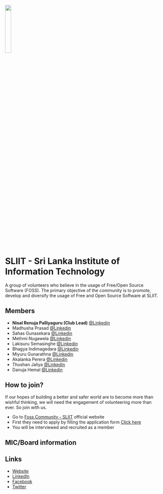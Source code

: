 <img src="https://github.com/sliit-foss/brand-assets/raw/master/Logo/Logo.jpg" width="20%" />

# SLIIT - Sri Lanka Institute of Information Technology

A group of volunteers who believe in the usage of Free/Open Source Software (FOSS). The primary objective of the community is to promote, develop and diversify the usage of Free and Open Source Software at SLIIT.

## Members

- **Nisal Renuja Palliyaguru (Club Lead)** [@Linkedin](https://www.linkedin.com/in/nisalrenuja/)
- Madhusha Prasad [@Linkedin](https://www.linkedin.com/in/madhusha-prasad-045a82187/)
- Sahas Gunasekara [@Linkedin](https://www.linkedin.com/in/5ahas/)
- Methmi Nugawela [@Linkedin](https://www.linkedin.com/in/methmi-nugawela/?originalSubdomain=lk)
- Lakisuru Semasinghe [@Linkedin](https://www.linkedin.com/in/lakizuru/)
- Bhagya Indimagedara [@Linkedin](https://www.linkedin.com/in/bhagya-indimagedara/)
- Miyuru Gunarathna [@Linkedin](https://www.linkedin.com/in/miyurugunarathna/)
- Akalanka Perera [@Linkedin](https://www.linkedin.com/in/akalanka-perera-50899a1b3/)
- Thushan Jaliya [@Linkedin](https://www.linkedin.com/in/thushan-jaliya-3b1507202/)
- Danuja Hemal [@Linkedin](https://www.linkedin.com/in/danuja-jayasuriya-11483b211/)

## How to join?

If our hopes of building a better and safer world are to become more than wishful thinking, we will need the engagement of volunteering more than ever.
So join with us.

- Go to [Foss Community - SLIIT](https://sliitfoss.org/) official website
- First they need to apply by filling the application form [Click here](https://forms.gle/cr7QU1LEQ6ssPwSo7)
- You will be interviewed and recruited as a member

## MIC/Board information

## Links

- [Website](https://sliitfoss.org/)
- [LinkedIn](https://www.linkedin.com/company/sliit-foss-community/)
- [Facebook](https://www.facebook.com/sliitfoss)
- [Twitter](https://twitter.com/fosssliit)